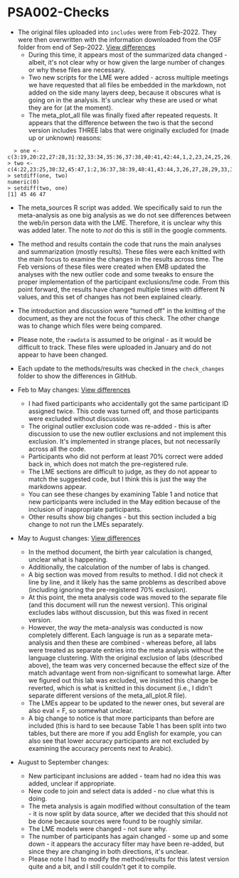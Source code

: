 # PSA002-Checks
 
- The original files uploaded into `includes` were from Feb-2022. They were then overwritten with the information downloaded from the OSF folder from end of Sep-2022. [View differences](https://github.com/doomlab/PSA002-Checks/commit/9e5dea6bb518d76b8778ea3199e7454eb1e623f3)
  - During this time, it appears most of the summarized data changed - albeit, it's not clear why or how given the large number of changes or why these files are necessary.
  - Two new scripts for the LME were added - across multiple meetings we have requested that all files be embedded in the markdown, not added on the side many layers deep, because it obscures what is going on in the analysis. It's unclear why these are used or what they are for (at the moment). 
  - The meta_plot_all file was finally fixed after repeated requests. It appears that the difference between the two is that the second version includes THREE labs that were originally excluded for (made up or unknown) reasons:

```
  > one <- c(3:19,20:22,27:28,31:32,33:34,35:36,37:38,40:41,42:44,1,2,23,24,25,26,29,30,39)
> two <- c(4:22,23:25,30:32,45:47,1:2,36:37,38:39,40:41,43:44,3,26,27,28,29,33,34,35,42)
> setdiff(one, two)
numeric(0)
> setdiff(two, one)
[1] 45 46 47
```

  - The meta_sources R script was added. We specifically said to run the meta-analysis as one big analysis as we do not see differences between the web/in person data with the LME. Therefore, it is unclear why this was added later. The note to *not* do this is still in the google comments. 
  
- The method and results contain the code that runs the main analyses and summarization (mostly results). These files were each knitted with the main focus to examine the changes in the results across time. The Feb versions of these files were created when EMB updated the analyses with the new outlier code and some tweaks to ensure the proper implementation of the participant exclusions/lme code. From this point forward, the results have changed multiple times with different N values, and this set of changes has not been explained clearly. 
- The introduction and discussion were "turned off" in the knitting of the document, as they are not the focus of this check. The other change was to change which files were being compared. 
- Please note, the `rawdata` is assumed to be original - as it would be difficult to track. These files were uploaded in January and do not appear to have been changed. 
- Each update to the methods/results was checked in the `check_changes` folder to show the differences in GitHub. 

- Feb to May changes: [View differences](https://github.com/doomlab/PSA002-Checks/commit/f2527ca1252db881d83d1f73013191c073891bf8)
  - I had fixed participants who accidentally got the same participant ID assigned twice. This code was turned off, and those participants were excluded without discussion. 
  - The original outlier exclusion code was re-added - this is after discussion to use the new outlier exclusions and not implement this exclusion. It's implemented in strange places, but not necessarily across all the code. 
  - Participants who did not perform at least 70% correct were added back in, which does not match the pre-registered rule. 
  - The LME sections are difficult to judge, as they do not appear to match the suggested code, but I think this is just the way the markdowns appear. 
  - You can see these changes by examining Table 1 and notice that new participants were included in the May edition because of the inclusion of inappropriate participants. 
  - Other results show big changes - but this section included a big change to not run the LMEs separately. 
  
- May to August changes: [View differences](https://github.com/doomlab/PSA002-Checks/commit/020d9450aac0412536b4130657d61717e28d93fc)
  - In the method document, the birth year calculation is changed, unclear what is happening.
  - Additionally, the calculation of the number of labs is changed. 
  - A big section was moved from results to method. I did not check it line by line, and it likely has the same problems as described above (including ignoring the pre-registered 70% exclusion). 
  - At this point, the meta analysis code was moved to the separate file (and this document will run the newest version). This original excludes labs without discussion, but this was fixed in recent version.
  - However, the *way* the meta-analysis was conducted is now completely different. Each language is run as a separate meta-analysis and then these are combined - whereas before, all labs were treated as separate entries into the meta analysis without the language clustering. With the original exclusion of labs (described above), the team was very concerned because the effect size of the match advantage went from non-significant to somewhat large. After we figured out this lab was excluded, we insisted this change be reverted, which is what is knitted in this document (i.e., I didn't separate different versions of the meta_all_plot.R file).  
  - The LMEs appear to be updated to the newer ones, but several are also eval = F, so somewhat unclear.
  - A big change to notice is that more participants than before are included (this is hard to see because Table 1 has been split into two tables, but there are more if you add English for example, you can also see that lower accuracy participants are not excluded by examining the accuracy percents next to Arabic). 
  
- August to September changes:
  - New participant inclusions are added - team had no idea this was added, unclear if appropriate. 
  - New code to join and select data is added - no clue what this is doing. 
  - The meta analysis is again modified without consultation of the team - it is now split by data source, after we decided that this should not be done because sources were found to be roughly similar. 
  - The LME models were changed - not sure why. 
  - The number of participants has again changed - some up and some down - it appears the accuracy filter may have been re-added, but since they are changing in both directions, it's unclear. 
  - Please note I had to modify the method/results for this latest version quite and a bit, and I still couldn't get it to compile. 

